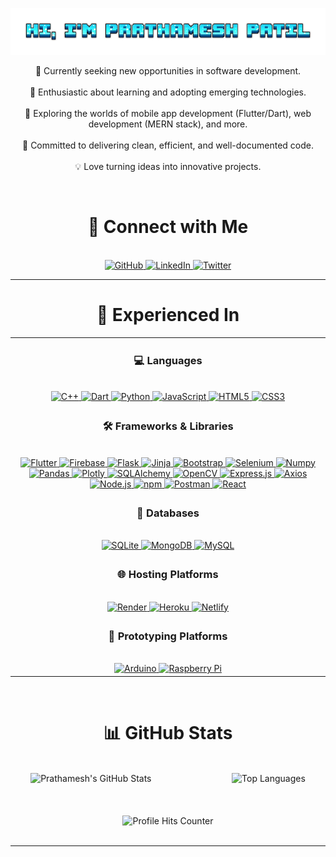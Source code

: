 <p align="center">
  <img src="Prathamesh1.png" />
</p>

<p align="center">
💼 Currently seeking new opportunities in software development.<br><br>
🌱 Enthusiastic about learning and adopting emerging technologies.<br><br>
🔭 Exploring the worlds of mobile app development (Flutter/Dart), web development (MERN stack), and more.<br><br>
🚀 Committed to delivering clean, efficient, and well-documented code.<br><br>
💡 Love turning ideas into innovative projects.
</p>
<br>
<div align="center">
  <h1>🔗 Connect with Me</h1><br>
  <a href="https://github.com/PrathameshPatil-01" target="_blank" rel="noopener noreferrer">
    <img src="https://img.shields.io/badge/GitHub-PrathameshPatil--01-blue?style=for-the-badge&logo=github" alt="GitHub">
  </a>
  <a href="https://www.linkedin.com/in/prathamesh-patil-10-12-2001-pp" target="_blank" rel="noopener noreferrer">
    <img src="https://img.shields.io/badge/LinkedIn-Prathamesh%20Patil-blue?style=for-the-badge&logo=linkedin" alt="LinkedIn">
  </a>
  <a href="https://twitter.com/imPBPatil" target="_blank" rel="noopener noreferrer">
    <img src="https://img.shields.io/badge/X-@imPBPatil-blue?style=for-the-badge&logo=x&logoColor=white" alt="Twitter">
  </a>
</div>

---

<div align="center"><h1> 🚀 Experienced In</h1></div>

<table align="center">
  <tr>
    <td align="center">
      <h3>💻 Languages</h3>
      <br>
      <a href="https://en.wikipedia.org/wiki/C%2B%2B">
        <img src="https://img.shields.io/badge/C%2B%2B-00599C?style=for-the-badge&logo=c%2B%2B&logoColor=08D9D6&color=393E46&labelColor=black" alt="C++">
      </a>
      <a href="https://dart.dev/">
        <img src="https://img.shields.io/badge/Dart-0175C2?style=for-the-badge&logo=dart&logoColor=08D9D6&color=393E46&labelColor=black" alt="Dart">
      </a>
      <a href="https://www.python.org/">
        <img src="https://img.shields.io/badge/Python-FFD43B?style=for-the-badge&logo=python&logoColor=08D9D6&color=393E46&labelColor=black" alt="Python">
      </a>
      <a href="https://developer.mozilla.org/en-US/docs/Web/JavaScript">
        <img src="https://img.shields.io/badge/JavaScript-323330?style=for-the-badge&logo=javascript&logoColor=08D9D6&color=393E46&labelColor=black" alt="JavaScript">
      </a>
      <a href="https://developer.mozilla.org/en-US/docs/Web/HTML">
        <img src="https://img.shields.io/badge/HTML5-E34F26.svg?style=for-the-badge&logo=HTML5&logoColor=08D9D6&color=393E46&labelColor=black" alt="HTML5">
      </a>
      <a href="https://developer.mozilla.org/en-US/docs/Web/CSS">
        <img src="https://img.shields.io/badge/CSS3-1572B6.svg?style=for-the-badge&logo=CSS3&logoColor=08D9D6&color=393E46&labelColor=black" alt="CSS3">
      </a>
    </td>
  </tr>
  <tr>
    <td align="center">
      <h3>🛠 Frameworks & Libraries</h3><br>
      <a href="https://flutter.dev/">
        <img src="https://img.shields.io/badge/Flutter-02569B?style=for-the-badge&logo=flutter&logoColor=08D9D6&color=393E46&labelColor=black" alt="Flutter">
      </a>
      <a href="https://firebase.google.com/">
        <img src="https://img.shields.io/badge/firebase-ffca28?style=for-the-badge&logo=firebase&logoColor=08D9D6&color=393E46&labelColor=black" alt="Firebase">
      </a>
      <a href="https://palletsprojects.com/p/jinja/">
        <img src="https://img.shields.io/badge/Flask-000000?style=for-the-badge&logo=flask&logoColor=08D9D6&color=393E46&labelColor=black" alt="Flask">
      </a>
      <a href="https://jinja.palletsprojects.com/en/3.0.x/">
        <img src="https://img.shields.io/badge/Jinja-B41717.svg?style=for-the-badge&logo=Jinja&logoColor=08D9D6&color=393E46&labelColor=black" alt="Jinja">
      </a>
      <a href="https://getbootstrap.com/">
        <img src="https://img.shields.io/badge/Bootstrap-563D7C?style=for-the-badge&logo=bootstrap&logoColor=08D9D6&color=393E46&labelColor=black" alt="Bootstrap">
      </a>
      <a href="https://www.selenium.dev/">
        <img src="https://img.shields.io/badge/Selenium-43B02A?style=for-the-badge&logo=Selenium&logoColor=08D9D6&color=393E46&labelColor=black" alt="Selenium">
      </a>
      <a href="https://numpy.org/">
        <img src="https://img.shields.io/badge/Numpy-777BB4?style=for-the-badge&logo=numpy&logoColor=08D9D6&color=393E46&labelColor=black" alt="Numpy">
      </a>
      <a href="https://pandas.pydata.org/">
        <img src="https://img.shields.io/badge/Pandas-2C2D72?style=for-the-badge&logo=pandas&logoColor=08D9D6&color=393E46&labelColor=black" alt="Pandas">
      </a>
      <a href="https://plotly.com/">
        <img src="https://img.shields.io/badge/Plotly-239120?style=for-the-badge&logo=plotly&logoColor=08D9D6&color=393E46&labelColor=black" alt="Plotly">
      </a>
      <a href="https://www.sqlalchemy.org/">
        <img src="https://img.shields.io/badge/SQLAlchemy-D71F00.svg?style=for-the-badge&logo=SQLAlchemy&logoColor=08D9D6&color=393E46&labelColor=black" alt="SQLAlchemy">
      </a>
      <a href="https://opencv.org/">
        <img src="https://img.shields.io/badge/OpenCV-27338e?style=for-the-badge&logo=OpenCV&logoColor=08D9D6&color=393E46&labelColor=black" alt="OpenCV">
      </a>
      <a href="https://expressjs.com/">
        <img src="https://img.shields.io/badge/Express%20js-000000?style=for-the-badge&logo=express&logoColor=08D9D6&color=393E46&labelColor=black" alt="Express.js">
      </a>
      <a href="https://axios-http.com/">
        <img src="https://img.shields.io/badge/axios-671ddf?&style=for-the-badge&logo=axios&logoColor=08D9D6&color=393E46&labelColor=black" alt="Axios">
      </a>
      <a href="https://nodejs.org/">
        <img src="https://img.shields.io/badge/Node%20js-339933?style=for-the-badge&logo=nodedotjs&logoColor=08D9D6&color=393E46&labelColor=black" alt="Node.js">
      </a>
      <a href="https://www.npmjs.com/">
        <img src="https://img.shields.io/badge/npm-CB3837?style=for-the-badge&logo=npm&logoColor=08D9D6&color=393E46&labelColor=black" alt="npm">
      </a>
      <a href="https://www.postman.com/">
        <img src="https://img.shields.io/badge/Postman-FF6C37?style=for-the-badge&logo=Postman&logoColor=08D9D6&color=393E46&labelColor=black" alt="Postman">
      </a>
      <a href="https://reactjs.org/">
        <img src="https://img.shields.io/badge/React-20232A?style=for-the-badge&logo=react&logoColor=08D9D6&color=393E46&labelColor=black" alt="React">
      </a>
    </td>
  </tr>
  <tr>
    <td align="center">
      <h3>📂 Databases</h3><br>
      <a href="https://www.sqlite.org/">
        <img src="https://img.shields.io/badge/SQLite-07405E?style=for-the-badge&logo=sqlite&logoColor=08D9D6&color=393E46&labelColor=black" alt="SQLite">
      </a>
      <a href="https://www.mongodb.com/">
        <img src="https://img.shields.io/badge/MongoDB-4EA94B?style=for-the-badge&logo=mongodb&logoColor=08D9D6&color=393E46&labelColor=black" alt="MongoDB">
      </a>
      <a href="https://www.mysql.com/">
        <img src="https://img.shields.io/badge/MySQL-005C84?style=for-the-badge&logo=mysql&logoColor=08D9D6&color=393E46&labelColor=black" alt="MySQL">
      </a>
    </td>
  </tr>
  <tr>
    <td align="center">
      <h3>🌐 Hosting Platforms</h3><br>
      <a href="https://render.com/">
        <img src="https://img.shields.io/badge/Render-46E3B7.svg?style=for-the-badge&logo=Render&logoColor=08D9D6&color=393E46&labelColor=black" alt="Render">
      </a>
      <a href="https://www.heroku.com/">
        <img src="https://img.shields.io/badge/Heroku-430098.svg?style=for-the-badge&logo=Heroku&logoColor=08D9D6&color=393E46&labelColor=black" alt="Heroku">
      </a>
      <a href="https://www.netlify.com/">
        <img src="https://img.shields.io/badge/Netlify-00C7B7?style=for-the-badge&logo=netlify&logoColor=08D9D6&color=393E46&labelColor=black" alt="Netlify">
      </a>
    </td>
  </tr>
  <tr>
    <td align="center">
      <h3>🧰 Prototyping Platforms</h3><br>
      <a href="https://www.arduino.cc/">
        <img src="https://img.shields.io/badge/Arduino-00878F.svg?style=for-the-badge&logo=Arduino&logoColor=08D9D6&color=393E46&labelColor=black" alt="Arduino">
      </a>
      <a href="https://www.raspberrypi.org/">
        <img src="https://img.shields.io/badge/Raspberry%20Pi-A22846.svg?style=for-the-badge&logo=Raspberry-Pi&logoColor=08D9D6&color=393E46&labelColor=black" alt="Raspberry Pi">
      </a>
    </td>
  </tr>
</table><br>



<div align="center">
  <h1> 📊 GitHub Stats</h1><br>
  <div style="display: flex; justify-content: space-around;">
    <div>
      <img height="180em" src="https://github-readme-stats.vercel.app/api?username=PrathameshPatil-01&show_icons=true&count_private=true&hide=prs&theme=slateorange&title_color=08D9D6&bg_color=50,000000,3E3636,000000&icon_color=08D9D6" alt="Prathamesh's GitHub Stats"/>
    </div><br><br>
    <div>
      <img height="180em" src="https://github-readme-stats.vercel.app/api/top-langs/?username=PrathameshPatil-01&layout=compact&theme=vision-friendly-dark&bg_color=50,000000,3E3636,000000&title_color=08D9D6" alt="Top Languages" />
    </div>
  </div>
</div><br><br>

<div align="center">
  <img src="https://komarev.com/ghpvc/?style=for-the-badge&username=PrathameshPatil-01&color=blue" alt="Profile Hits Counter" style="width: 200px; height: 40px;">
</div><br>

---

